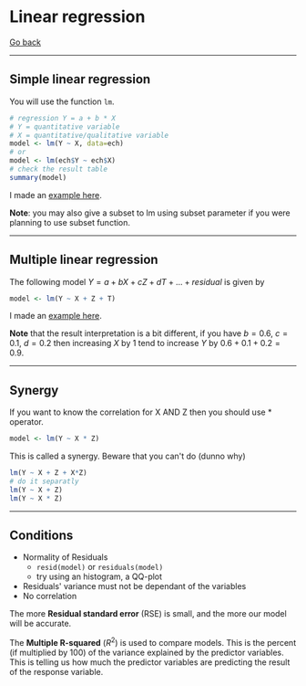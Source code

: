 # Linear regression

[Go back](..)

<hr class="sr">

## Simple linear regression

You will use the function ``lm``.

```r
# regression Y = a + b * X
# Y = quantitative variable
# X = quantitative/qualitative variable
model <- lm(Y ~ X, data=ech)
# or
model <- lm(ech$Y ~ ech$X)
# check the result table
summary(model)
```

I made an [example here](examples/slr.md).

**Note**: you may also give a subset
to lm using subset parameter
if you were planning to use
subset function.

<hr class="sr">

## Multiple linear regression

The following model $Y = a + b X + c Z + d T + ... + residual$
is given by

```r
model <- lm(Y ~ X + Z + T)
```

I made an [example here](examples/mlr.md).

**Note** that the result interpretation is a bit different,
if you have $b = 0.6$, $c = 0.1$, $d = 0.2$ then increasing
$X$ by 1 tend to increase $Y$ by $0.6+0.1+0.2=0.9$.

<hr class="sl">

## Synergy

If you want to know the correlation
for $\text{X AND Z}$ then you should use $*$ operator.

```r
model <- lm(Y ~ X * Z)
```

This is called a synergy. Beware that you can't
do (dunno why)

```r
lm(Y ~ X + Z + X*Z)
# do it separatly
lm(Y ~ X + Z)
lm(Y ~ X * Z)
```

<hr class="sr">

## Conditions

* Normality of Residuals
  * ``resid(model)`` or `residuals(model)`
  * try using an histogram, a QQ-plot
* Residuals' variance must not be dependant of the variables
* No correlation

The more **Residual standard error** (RSE) is small,
and the more our model will be accurate.

The **Multiple R-squared** ($R^2$) is used to compare
models. This is the percent (if multiplied by 100)
of the variance explained by the predictor variables. This
is telling us how much the predictor variables are predicting
the result of the response variable.